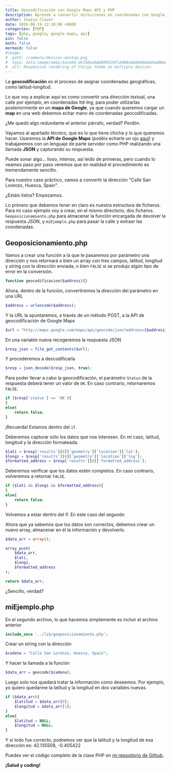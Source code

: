 ```yaml
---
title: Geocodificación con Google Maps API y PHP
description: Aprende a convertir direcciones en coordenadas con Google Maps API y PHP. Tutorial completo sobre geocodificación paso a paso con código, manejo de JSON y ejemplos prácticos para mapas web.
author: Inazio Claver
date: 2016-06-19 12:10:00 +0800
categories: [PHP]
tags: [php, google, google maps, api]
pin: false
math: false
mermaid: false
#image:
#  path: /commons/devices-mockup.png
#  lqip: data:image/webp;base64,UklGRpoAAABXRUJQVlA4WAoAAAAQAAAADwAABwAAQUxQSDIAAAARL0AmbZurmr57yyIiqE8oiG0bejIYEQTgqiDA9vqnsUSI6H+oAERp2HZ65qP/VIAWAFZQOCBCAAAA8AEAnQEqEAAIAAVAfCWkAALp8sF8rgRgAP7o9FDvMCkMde9PK7euH5M1m6VWoDXf2FkP3BqV0ZYbO6NA/VFIAAAA
#  alt: Responsive rendering of Chirpy theme on multiple devices.
---
```


La **geocodificación** es el proceso de asignar coordenadas geográficas, como latitud-longitud.

Lo que voy a explicar aquí es como convertir una dirección textual, una calle por ejemplo, en coordenadas ltd-lng, para poder utilizarlas posteriormente en un **mapa de Google**, ya que cuando queremos cargar un **map** en una web debemos echar mano de coordenadas geocodificadas.

¿Me quedó algo redundante el anterior párrafo, verdad? Perdón.

Vayamos al apartado técnico, que es lo que tiene chicha y lo que queremos hacer.
Usaremos la **API de Google Maps** (podéis echarle un ojo [aquí](https://developers.google.com/maps/?hl=es)) y trabajaremos con un lenguaje de parte servidor como PHP realizando una llamada **JSON** y capturando su respuesta.

Puede sonar algo... lioso, intenso, así leído de primeras, pero cuando lo veamos paso por paso veremos que en realidad el procedimiento es tremendamente sencillo.

Para nuestro caso práctico, vamos a convertir la dirección "Calle San Lorenzo, Huesca, Spain".

¿Estáis listos? Empezamos.

Lo primero que debemos tener en claro es nuestra estructura de ficheros. Para mi caso ejemplo voy a crear, en el mismo directorio, dos ficheros. ```Geoposicionamiento.php``` para almacenar la función encargada de devolver la respuesta JSON, y ```miEjemplo.php``` para pasar la calle y extraer las coordenadas.

## Geoposicionamiento.php

Vamos a crear una función a la que le pasaremos por parámetro una dirección y nos retornará o bien un array con tres campos, latitud, longitud y string con la dirección enviada, o bien ```FALSE``` si se produjo algún tipo de error en la conversión.

```php
function geocodificacion($address){}
```

Ahora, dentro de la función, convertiremos la dirección del parámetro en una URL

```php
$address = urlencode($address);
```

Y la URL la apuntaremos, a través de un método POST, a la API de geocodificación de Google Maps

```php
$url = "http://maps.google.com/maps/api/geocode/json?address={$address}";
```

En una variable nueva recogeremos la respuesta JSON

```php
$resp_json = file_get_contents($url);
```

Y procederemos a descodificarla

```php
$resp = json_decode($resp_json, true);
```

Para poder llevar a cabo la geocodificación, el parámetro ```Status``` de la respuesta deberá tener un valor de ```OK```. En caso contrario, retornaremos ```FALSE```.

```php
if ($resp['status'] == 'OK'){
}
else{
    return false;
}
```

¡Recuerda! Estamos dentro del ```if```.

Deberemos capturar sólo los datos que nos interesen. En mi caso, latitud, longitud y la dirección formateada.

```php
$lati = $resp['results'][0]['geometry']['location']['lat'];
$longi = $resp['results'][0]['geometry']['location']['lng'];
$formatted_address = $resp['results'][0]['formatted_address'];
```

Deberemos verificar que los datos estén completos. En caso contrario, volveremos a retornar ```FALSE```.

```php
if ($lati && $longi && $formatted_address){
}
else{
    return false;
}
```

Volvemos a estar dentro del if. En este caso del segundo

Ahora que ya sabemos que los datos son correctos, debemos crear un nuevo array, almacenar en él la información y devolverlo.

```php
$data_arr = array();

array_push(
    $data_arr,
    $lati,
    $longi,
    $formatted_address
);

return $data_arr;
```

¿Sencillo, verdad?

## miEjemplo.php

En el segundo archivo, lo que hacemos simplemente es incluir el archivo anterior

```php
include_once '../lib/geoposicionamiento.php';
```

Crear un string con la dirección

```php
$cadena = "Calle San Lorenzo, Huesca, Spain";
```

Y hacer la llamada a la función

```php
$data_arr = geocode($cadena);
```

Luego solo nos quedará tratar la información como deseemos. Por ejemplo, yo quiero quedarme la latitud y la longitud en dos variables nuevas.

```php
if ($data_arr){
    $latitud = $data_arr[0];
    $longitud = $data_arr[1];
}
else{
    $latitud = NULL;
    $longitud = NULL;
}
```

Y si todo fue correcto, podremos ver que la latitud y la longitud de esa dirección es: 42.135508, -0.405422

Puedes ver el código completo de la clase PHP en [mi repositorio de Github](https://github.com/inazense/scripts/blob/master/scripts/php/GoogleMapsGeo.php).

**¡Salud y coding!**